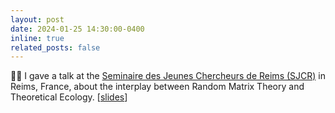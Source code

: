 ```yaml
---
layout: post
date: 2024-01-25 14:30:00-0400
inline: true
related_posts: false
---
```


:teacher: I gave a talk at the [Seminaire des Jeunes Chercheurs de Reims (SJCR)](https://umr9008.pages.math.cnrs.fr/public/seminaire-jeune-chercheur/sjcr/main/archives/a2023.html) in Reims, France, about the interplay between Random Matrix Theory and Theoretical Ecology. [[slides](/assets/pdf/SlidesSJCR.pdf)]
